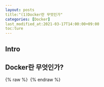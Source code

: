 ```yaml
---
layout: posts
title:"(1)Docker란 무엇인가"
categories: [Docker]
last_modified_at:2021-03-17T14:00:00+09:00
toc:ture
---
```


Intro
------------------------
## Docker란 무엇인가?<br/>

{% raw %} <img src="https://Kimjs11.github.io/img/homepage-docker-logo.png" alt=""> {% endraw %}
